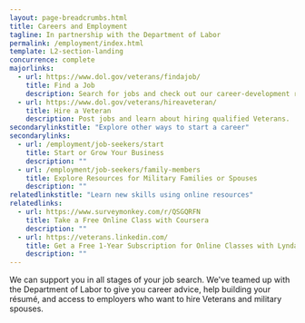 ```yaml
---
layout: page-breadcrumbs.html
title: Careers and Employment
tagline: In partnership with the Department of Labor
permalink: /employment/index.html
template: L2-section-landing
concurrence: complete
majorlinks:
  - url: https://www.dol.gov/veterans/findajob/
    title: Find a Job
    description: Search for jobs and check out our career-development resources.
  - url: https://www.dol.gov/veterans/hireaveteran/
    title: Hire a Veteran
    description: Post jobs and learn about hiring qualified Veterans.
secondarylinkstitle: "Explore other ways to start a career"
secondarylinks:
  - url: /employment/job-seekers/start
    title: Start or Grow Your Business
    description: ""
  - url: /employment/job-seekers/family-members
    title: Explore Resources for Military Families or Spouses
    description: ""
relatedlinkstitle: "Learn new skills using online resources"
relatedlinks:
  - url: https://www.surveymonkey.com/r/QSGQRFN
    title: Take a Free Online Class with Coursera
    description: ""
  - url: https://veterans.linkedin.com/
    title: Get a Free 1-Year Subscription for Online Classes with Lynda from LinkedIn Premium
    description: ""
---
```


We can support you in all stages of your job search. We've teamed up with the Department of Labor to give you career advice, help building your résumé, and access to employers who want to hire Veterans and military spouses.
